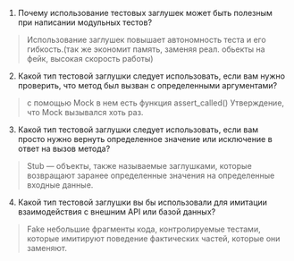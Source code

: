 1)  Почему использование тестовых заглушек может быть полезным при написании модульных тестов? 
> Использование заглушек повышает автономность теста и его гибкость.(так же экономит память, заменяя реал. обьекты на фейк, высокая скорость работы)

2) Какой тип тестовой заглушки следует использовать, если вам нужно проверить, что метод был вызван с определенными аргументами?
> с помощью Mock в нем есть функция assert_called() Утверждение, что Mock вызывался хоть раз.

3)  Какой тип тестовой заглушки следует использовать, если вам просто нужно вернуть определенное значение или исключение в ответ на вызов метода?
> Stub — объекты, также называемые заглушками, которые возвращают заранее определенные значения на определенные входные данные. 
 
4) Какой тип тестовой заглушки вы бы использовали для имитации  взаимодействия с внешним API или базой данных?
> Fake небольшие фрагменты кода, контролируемые тестами, которые имитируют поведение фактических частей, которые они заменяют.
